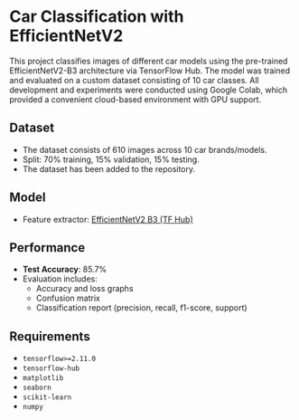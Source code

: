 # Car Classification with EfficientNetV2

This project classifies images of different car models using the pre-trained EfficientNetV2-B3 architecture via TensorFlow Hub. The model was trained and evaluated on a custom dataset consisting of 10 car classes. All development and experiments were conducted using Google Colab, which provided a convenient cloud-based environment with GPU support.

## Dataset

- The dataset consists of 610 images across 10 car brands/models.
- Split: 70% training, 15% validation, 15% testing.
- The dataset has been added to the repository.

## Model

- Feature extractor: [EfficientNetV2 B3 (TF Hub)](https://www.kaggle.com/models/google/efficientnet-v2/TensorFlow2/imagenet1k-b3-feature-vector)

## Performance

- **Test Accuracy**: 85.7%
- Evaluation includes:
  - Accuracy and loss graphs
  - Confusion matrix
  - Classification report (precision, recall, f1-score, support)
 
## Requirements

- `tensorflow>=2.11.0`
- `tensorflow-hub`
- `matplotlib`
- `seaborn`
- `scikit-learn`
- `numpy`
